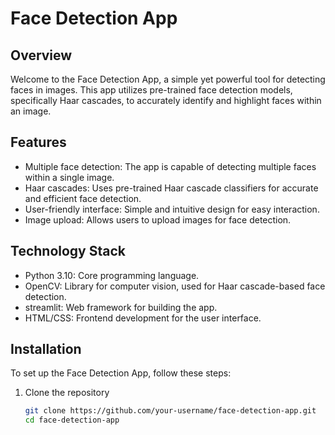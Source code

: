 # Face Detection App

## Overview
Welcome to the Face Detection App, a simple yet powerful tool for detecting faces in images. This app utilizes pre-trained face detection models, specifically Haar cascades, to accurately identify and highlight faces within an image.

## Features
- Multiple face detection: The app is capable of detecting multiple faces within a single image.
- Haar cascades: Uses pre-trained Haar cascade classifiers for accurate and efficient face detection.
- User-friendly interface: Simple and intuitive design for easy interaction.
- Image upload: Allows users to upload images for face detection.

## Technology Stack
- Python 3.10: Core programming language.
- OpenCV: Library for computer vision, used for Haar cascade-based face detection.
- streamlit: Web framework for building the app.
- HTML/CSS: Frontend development for the user interface.

## Installation

To set up the Face Detection App, follow these steps:

1. Clone the repository
   ```sh
   git clone https://github.com/your-username/face-detection-app.git
   cd face-detection-app

